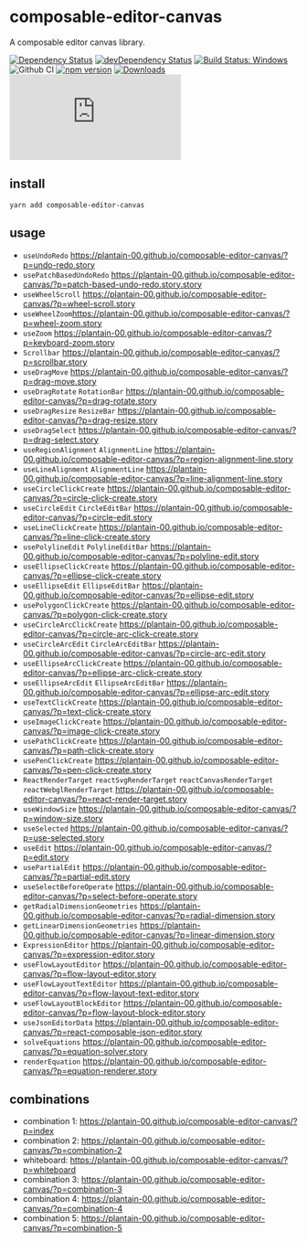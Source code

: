 # composable-editor-canvas

A composable editor canvas library.

[![Dependency Status](https://david-dm.org/plantain-00/composable-editor-canvas.svg)](https://david-dm.org/plantain-00/composable-editor-canvas)
[![devDependency Status](https://david-dm.org/plantain-00/composable-editor-canvas/dev-status.svg)](https://david-dm.org/plantain-00/composable-editor-canvas#info=devDependencies)
[![Build Status: Windows](https://ci.appveyor.com/api/projects/status/github/plantain-00/composable-editor-canvas?branch=master&svg=true)](https://ci.appveyor.com/project/plantain-00/composable-editor-canvas/branch/master)
![Github CI](https://github.com/plantain-00/composable-editor-canvas/workflows/Github%20CI/badge.svg)
[![npm version](https://badge.fury.io/js/composable-editor-canvas.svg)](https://badge.fury.io/js/composable-editor-canvas)
[![Downloads](https://img.shields.io/npm/dm/composable-editor-canvas.svg)](https://www.npmjs.com/package/composable-editor-canvas)
[![type-coverage](https://img.shields.io/badge/dynamic/json.svg?label=type-coverage&prefix=%E2%89%A5&suffix=%&query=$.typeCoverage.atLeast&uri=https%3A%2F%2Fraw.githubusercontent.com%2Fplantain-00%2Fcomposable-editor-canvas%2Fmaster%2Fpackage.json)](https://github.com/plantain-00/composable-editor-canvas)

## install

`yarn add composable-editor-canvas`

## usage

+ `useUndoRedo` <https://plantain-00.github.io/composable-editor-canvas/?p=undo-redo.story>
+ `usePatchBasedUndoRedo` <https://plantain-00.github.io/composable-editor-canvas/?p=patch-based-undo-redo.story.story>
+ `useWheelScroll` <https://plantain-00.github.io/composable-editor-canvas/?p=wheel-scroll.story>
+ `useWheelZoom`<https://plantain-00.github.io/composable-editor-canvas/?p=wheel-zoom.story>
+ `useZoom` <https://plantain-00.github.io/composable-editor-canvas/?p=keyboard-zoom.story>
+ `Scrollbar` <https://plantain-00.github.io/composable-editor-canvas/?p=scrollbar.story>
+ `useDragMove` <https://plantain-00.github.io/composable-editor-canvas/?p=drag-move.story>
+ `useDragRotate` `RotationBar` <https://plantain-00.github.io/composable-editor-canvas/?p=drag-rotate.story>
+ `useDragResize` `ResizeBar` <https://plantain-00.github.io/composable-editor-canvas/?p=drag-resize.story>
+ `useDragSelect` <https://plantain-00.github.io/composable-editor-canvas/?p=drag-select.story>
+ `useRegionAlignment` `AlignmentLine` <https://plantain-00.github.io/composable-editor-canvas/?p=region-alignment-line.story>
+ `useLineAlignment` `AlignmentLine` <https://plantain-00.github.io/composable-editor-canvas/?p=line-alignment-line.story>
+ `useCircleClickCreate` <https://plantain-00.github.io/composable-editor-canvas/?p=circle-click-create.story>
+ `useCircleEdit` `CircleEditBar` <https://plantain-00.github.io/composable-editor-canvas/?p=circle-edit.story>
+ `useLineClickCreate` <https://plantain-00.github.io/composable-editor-canvas/?p=line-click-create.story>
+ `usePolylineEdit` `PolylineEditBar` <https://plantain-00.github.io/composable-editor-canvas/?p=polyline-edit.story>
+ `useEllipseClickCreate` <https://plantain-00.github.io/composable-editor-canvas/?p=ellipse-click-create.story>
+ `useEllipseEdit` `EllipseEditBar` <https://plantain-00.github.io/composable-editor-canvas/?p=ellipse-edit.story>
+ `usePolygonClickCreate` <https://plantain-00.github.io/composable-editor-canvas/?p=polygon-click-create.story>
+ `useCircleArcClickCreate` <https://plantain-00.github.io/composable-editor-canvas/?p=circle-arc-click-create.story>
+ `useCircleArcEdit` `CircleArcEditBar` <https://plantain-00.github.io/composable-editor-canvas/?p=circle-arc-edit.story>
+ `useEllipseArcClickCreate` <https://plantain-00.github.io/composable-editor-canvas/?p=ellipse-arc-click-create.story>
+ `useEllipseArcEdit` `EllipseArcEditBar` <https://plantain-00.github.io/composable-editor-canvas/?p=ellipse-arc-edit.story>
+ `useTextClickCreate` <https://plantain-00.github.io/composable-editor-canvas/?p=text-click-create.story>
+ `useImageClickCreate` <https://plantain-00.github.io/composable-editor-canvas/?p=image-click-create.story>
+ `usePathClickCreate` <https://plantain-00.github.io/composable-editor-canvas/?p=path-click-create.story>
+ `usePenClickCreate` <https://plantain-00.github.io/composable-editor-canvas/?p=pen-click-create.story>
+ `ReactRenderTarget` `reactSvgRenderTarget` `reactCanvasRenderTarget` `reactWebglRenderTarget` <https://plantain-00.github.io/composable-editor-canvas/?p=react-render-target.story>
+ `useWindowSize` <https://plantain-00.github.io/composable-editor-canvas/?p=window-size.story>
+ `useSelected` <https://plantain-00.github.io/composable-editor-canvas/?p=use-selected.story>
+ `useEdit` <https://plantain-00.github.io/composable-editor-canvas/?p=edit.story>
+ `usePartialEdit` <https://plantain-00.github.io/composable-editor-canvas/?p=partial-edit.story>
+ `useSelectBeforeOperate` <https://plantain-00.github.io/composable-editor-canvas/?p=select-before-operate.story>
+ `getRadialDimensionGeometries` <https://plantain-00.github.io/composable-editor-canvas/?p=radial-dimension.story>
+ `getLinearDimensionGeometries` <https://plantain-00.github.io/composable-editor-canvas/?p=linear-dimension.story>
+ `ExpressionEditor` <https://plantain-00.github.io/composable-editor-canvas/?p=expression-editor.story>
+ `useFlowLayoutEditor` <https://plantain-00.github.io/composable-editor-canvas/?p=flow-layout-editor.story>
+ `useFlowLayoutTextEditor` <https://plantain-00.github.io/composable-editor-canvas/?p=flow-layout-text-editor.story>
+ `useFlowLayoutBlockEditor` <https://plantain-00.github.io/composable-editor-canvas/?p=flow-layout-block-editor.story>
+ `useJsonEditorData` <https://plantain-00.github.io/composable-editor-canvas/?p=react-composable-json-editor.story>
+ `solveEquations` <https://plantain-00.github.io/composable-editor-canvas/?p=equation-solver.story>
+ `renderEquation` <https://plantain-00.github.io/composable-editor-canvas/?p=equation-renderer.story>

## combinations

+ combination 1: <https://plantain-00.github.io/composable-editor-canvas/?p=index>
+ combination 2: <https://plantain-00.github.io/composable-editor-canvas/?p=combination-2>
+ whiteboard: <https://plantain-00.github.io/composable-editor-canvas/?p=whiteboard>
+ combination 3: <https://plantain-00.github.io/composable-editor-canvas/?p=combination-3>
+ combination 4: <https://plantain-00.github.io/composable-editor-canvas/?p=combination-4>
+ combination 5: <https://plantain-00.github.io/composable-editor-canvas/?p=combination-5>
